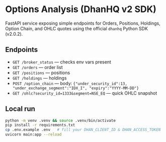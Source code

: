 # Options Analysis (DhanHQ v2 SDK)

FastAPI service exposing simple endpoints for Orders, Positions, Holdings, Option Chain, and OHLC quotes using the official `dhanhq` Python SDK (v2.0.2).

## Endpoints
- `GET /broker_status` — checks env vars present
- `GET /orders` — order list
- `GET /positions` — positions
- `GET /holdings` — holdings
- `POST /option_chain` — body: `{"under_security_id":13, "under_exchange_segment":"IDX_I", "expiry":"YYYY-MM-DD"}`
- `GET /ohlc?security_id=1333&segment=NSE_EQ` — quick OHLC snapshot

## Local run
```bash
python -m venv .venv && source .venv/bin/activate
pip install -r requirements.txt
cp .env.example .env   # fill your DHAN_CLIENT_ID & DHAN_ACCESS_TOKEN
uvicorn main:app --reload

